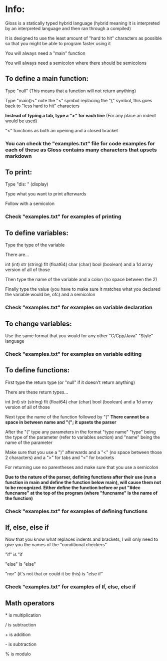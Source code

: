 # Info:

Gloss is a statically typed hybrid language (hybrid meaning it is interpreted by an interpreted language and then ran through a compiled)

It is designed to use the least amount of "hard to hit" characters as possible so that you might be able to program faster using it

You will always need a "main" function

You will always need a semicolon where there should be semicolons

## To define a main function:

Type "null" (This means that a function will not return anything)

Type "main()<" note the "<" symbol replacing the "{" symbol, this goes back to "less hard to hit" characters

**Instead of typing a tab, type a ">" for each line** (For any place an indent would be used)

"<" functions as both an opening and a closed bracket

### You can check the "examples.txt" file for code examples for each of these as Gloss contains many characters that upsets markdown

## To print:

Type "dis: " (display)

Type what you want to print afterwards

Follow with a semicolon

### Check "examples.txt" for examples of printing

## To define variables:

Type the type of the variable

There are...

int (int) str (string) flt (float64) char (char) bool (boolean) and a 1d array version of all of those

Then type the name of the variable and a colon (no space between the 2)

Finally type the value (you have to make sure it matches what you declared the variable would be, ofc) and a semicolon

### Check "examples.txt" for examples on variable declaration

## To change variables:

Use the same format that you would for any other "C/Cpp/Java" "Style" language

### Check "examples.txt" for examples on variable editing

## To define functions:

First type the return type (or "null" if it doesn't return anything)

There are these return types...

int (int) str (string) flt (float64) char (char) bool (boolean) and a 1d array version of all of those

Next type the name of the function followed by "(" **There cannot be a space in between name and "("; it upsets the parser**

After the "(" type any parameters in the format "type name" "type" being the type of the parameter (refer to variables section) and "name" being the name of the parameter

Make sure that you use a ")" afterwards and a "<" (no space between those 2 characters) and a ">" for tabs and "<" for brackets

For returning use no parentheses and make sure that you use a semicolon

**Due to the nature of the parser, defining functions after their use (run a function in main and define the function below main), will cause them not to be recognized. Either define the function before or put __"#dec funcname"__ at the top of the program (where "funcname" is the name of the function)**

### Check "examples.txt" for examples of defining functions

## If, else, else if

Now that you know what replaces indents and brackets, I will only need to give you the names of the "conditional checkers"

"if" is "if

"else" is "else"

"nor" (it's not that or could it be this) is "else if"

### Check "examples.txt" for examples of If, else, else if

## Math operators

\* is multiplication

/ is subtraction

\+ is addition

\- is subtraction

\% is modulo
